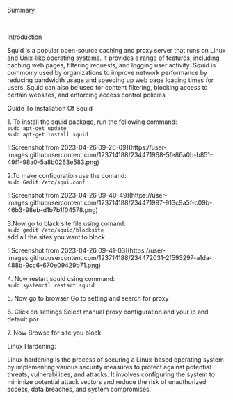 <p> Summary <p><br>
<p> Introduction <p>
 <p> Squid is a popular open-source caching and proxy server that runs on Linux and Unix-like
operating systems. It provides a range of features, including caching web pages, filtering
requests, and logging user activity. Squid is commonly used by organizations to improve network
performance by reducing bandwidth usage and speeding up web page loading times for users.
Squid can also be used for content filtering, blocking access to certain websites, and enforcing
access control policies<p>
<p>Guide To Installation Of Squid<p>
<p>1. To install the squid package, run the following command:<br>
  <code>sudo apt-get update</code><br>
  <code>sudo apt-get install squid</code><br><p>
  ![Screenshot from 2023-04-26 09-26-09](https://user-images.githubusercontent.com/123714188/234471968-5fe86a0b-b851-49f1-98a0-5a8b0263e583.png)

<p>2.To make configuration use the comand:<br>
  <code>sudo Gedit /etc/squi.conf</code><br><p>
   ![Screenshot from 2023-04-26 09-40-49](https://user-images.githubusercontent.com/123714188/234471997-913c9a5f-c09b-46b3-98eb-d1b7b1f04578.png)

<p>3.Now go to black site file using comand:<br>
  <code>sudo gedit /etc/squid/blocksite</code><br>
  add all the sites you want to block<br><p>
   ![Screenshot from 2023-04-26 09-41-03](https://user-images.githubusercontent.com/123714188/234472031-2f593297-a1da-488b-9cc6-670e09429b71.png)

 <p>4. Now restart squid using command:<br>
   <code>sudo systemctl restart squid</code><br><p>
 <p>5. Now go to browser Go to setting and search for proxy<p>
 <p>6. Click on settings Select manual proxy configuration and your ip and default por<p>
 <p>7. Now Browse for site you block<p>
 <p>Linux Hardening: <p>
<p>Linux hardening is the process of securing a Linux-based operating system by implementing various security measures to protect against potential threats, vulnerabilities, and attacks. It involves configuring the system to minimize potential attack vectors and reduce the risk of unauthorized access, data breaches, and system compromises.<p>
